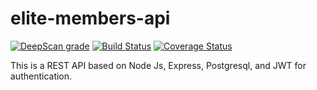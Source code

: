 # elite-members-api

[![DeepScan grade](https://deepscan.io/api/teams/6051/projects/7911/branches/87930/badge/grade.svg)](https://deepscan.io/dashboard#view=project&tid=6051&pid=7911&bid=87930)
[![Build Status](https://travis-ci.org/RedJanvier/elite-members-api.svg?branch=develop)](https://travis-ci.org/RedJanvier/elite-members-api)
[![Coverage Status](https://coveralls.io/repos/github/RedJanvier/elite-members-api/badge.svg?branch=develop)](https://coveralls.io/github/RedJanvier/elite-members-api?branch=develop)

This is a REST API based on Node Js, Express, Postgresql, and JWT for authentication.
